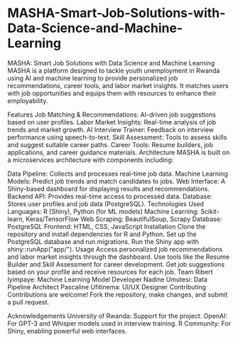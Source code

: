 # MASHA-Smart-Job-Solutions-with-Data-Science-and-Machine-Learning
MASHA: Smart Job Solutions with Data Science and Machine Learning
MASHA is a platform designed to tackle youth unemployment in Rwanda using AI and machine learning to provide personalized job recommendations, career tools, and labor market insights. It matches users with job opportunities and equips them with resources to enhance their employability.

Features
Job Matching & Recommendations: AI-driven job suggestions based on user profiles.
Labor Market Insights: Real-time analysis of job trends and market growth.
AI Interview Trainer: Feedback on interview performance using speech-to-text.
Skill Assessment: Tools to assess skills and suggest suitable career paths.
Career Tools: Resume builders, job applications, and career guidance materials.
Architecture
MASHA is built on a microservices architecture with components including:

Data Pipeline: Collects and processes real-time job data.
Machine Learning Models: Predict job trends and match candidates to jobs.
Web Interface: A Shiny-based dashboard for displaying results and recommendations.
Backend API: Provides real-time access to processed data.
Database: Stores user profiles and job data (PostgreSQL).
Technologies Used
Languages: R (Shiny), Python (for ML models)
Machine Learning: Scikit-learn, Keras/TensorFlow
Web Scraping: BeautifulSoup, Scrapy
Database: PostgreSQL
Frontend: HTML, CSS, JavaScript
Installation
Clone the repository and install dependencies for R and Python.
Set up the PostgreSQL database and run migrations.
Run the Shiny app with shiny::runApp("app/").
Usage
Access personalized job recommendations and labor market insights through the dashboard.
Use tools like the Resume Builder and Skill Assessment for career development.
Get job suggestions based on your profile and receive resources for each job.
Team
Ribert Iyimpaye: Machine Learning Model Developer
Nadine Umutesi: Data Pipeline Architect
Pascaline Ufitinema: UI/UX Designer
Contributing
Contributions are welcome! Fork the repository, make changes, and submit a pull request.



Acknowledgements
University of Rwanda: Support for the project.
OpenAI: For GPT-3 and Whisper models used in interview training.
R Community: For Shiny, enabling powerful web interfaces.
